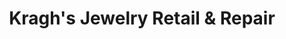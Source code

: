 ---
title: "Kragh's Jewelry Retail & Repair"
url: /bastrop/kraghs-jewelry-retail-und-repair/
shop: Schmuck
---